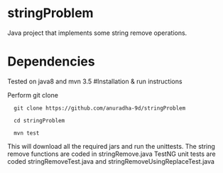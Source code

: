 # stringProblem
Java project that implements some string remove operations.

# Dependencies
Tested on java8 and mvn 3.5
#Installation & run instructions

Perform git clone
```
  git clone https://github.com/anuradha-9d/stringProblem

  cd stringProblem
  
  mvn test
```  
This will download all the required jars and run the unittests.
The string remove functions are coded in stringRemove.java
TestNG unit tests are coded stringRemoveTest.java and stringRemoveUsingReplaceTest.java


